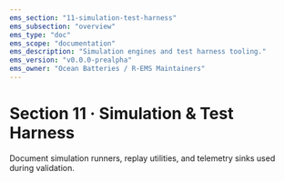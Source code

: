 ```yaml
---
ems_section: "11-simulation-test-harness"
ems_subsection: "overview"
ems_type: "doc"
ems_scope: "documentation"
ems_description: "Simulation engines and test harness tooling."
ems_version: "v0.0.0-prealpha"
ems_owner: "Ocean Batteries / R-EMS Maintainers"
---
```


# Section 11 · Simulation & Test Harness

Document simulation runners, replay utilities, and telemetry sinks used during validation.
